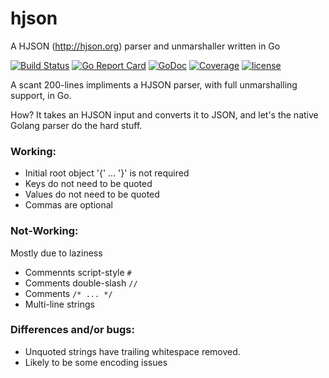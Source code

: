 # hjson
A HJSON (http://hjson.org) parser and unmarshaller written in Go

[![Build Status](https://travis-ci.org/client9/hjson.svg?branch=master)](https://travis-ci.org/client9/hjson) [![Go Report Card](http://goreportcard.com/badge/client9/hjson)](http://goreportcard.com/report/client9/hjson) [![GoDoc](https://godoc.org/github.com/client9/hjson?status.svg)](https://godoc.org/github.com/client9/hjson) [![Coverage](http://gocover.io/_badge/github.com/client9/hjson)](http://gocover.io/github.com/client9/hjson) [![license](https://img.shields.io/badge/license-MIT-blue.svg?style=flat)](https://raw.githubusercontent.com/client9/hjson/master/LICENSE)

A scant 200-lines impliments a HJSON parser, with full unmarshalling support, in Go.

How? It takes an HJSON input and converts it to JSON, and let's the
native Golang parser do the hard stuff.

### Working:

 * Initial root object '{' ... '}' is not required
 * Keys do not need to be quoted
 * Values do not need to be quoted
 * Commas are optional

### Not-Working:

Mostly due to laziness

 * Commennts script-style  `#`
 * Comments double-slash  `//`
 * Comments `/* ... */`
 * Multi-line strings

### Differences and/or bugs:

 * Unquoted strings have trailing whitespace removed.
 * Likely to be some encoding issues
